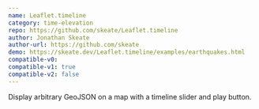 ```yaml
---
name: Leaflet.timeline
category: time-elevation
repo: https://github.com/skeate/Leaflet.timeline
author: Jonathan Skeate
author-url: https://github.com/skeate
demo: https://skeate.dev/Leaflet.timeline/examples/earthquakes.html
compatible-v0:
compatible-v1: true
compatible-v2: false
---
```


Display arbitrary GeoJSON on a map with a timeline slider and play button.
